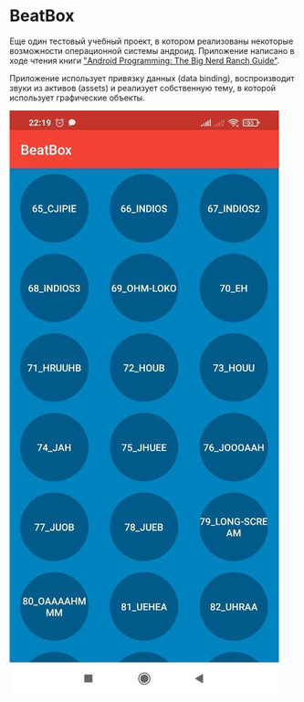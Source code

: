 # BeatBox
Еще один тестовый учебный проект, в котором реализованы некоторые возможности операционной системы андроид.
Приложение написано в ходе чтения книги ["Android Programming: The Big Nerd Ranch Guide"](https://www.amazon.com/Android-Programming-Ranch-Guide-Guides/dp/0135245125/ref=dp_ob_title_bk).

Приложение использует привязку данных (data binding), воспроизводит звуки из активов (assets) и реализует собственную тему, в которой использует графические объекты.

![Внешний вид приложения](docs/images/screen.jpg "Внешний вид приложения")
